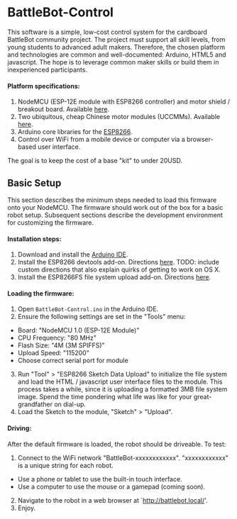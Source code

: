 # BattleBot-Control #
This software is a simple, low-cost control system for the cardboard BattleBot community project. The project must support all 
skill levels, from young students to advanced adult makers. Therefore, the chosen platform and technologies are common and 
well-documented: Arduino, HTML5 and javascript. The hope is to leverage common maker skills or build them in inexperienced participants.

#### Platform specifications: ####

 1. NodeMCU (ESP-12E module with ESP8266 controller) and motor shield / breakout board. Available 
    [here](https://www.aliexpress.com/item/NodeMCU-Development-Kit-NodeMCU-Motor-Shield-esp-wifi-esp8266-esp-12e-esp-12e-kit-diy-rc/32445659965.html).
 2. Two ubiquitous, cheap Chinese motor modules (UCCMMs). Available
    [here](https://www.aliexpress.com/item/1X-for-Arduino-Smart-Car-Robot-Plastic-Tire-Wheel-with-DC-3-6V-Gear-Motor-New/32693010819.html).
 3. Arduino core libraries for the [ESP8266](http://esp8266.github.io/Arduino/versions/2.3.0/doc/libraries.html#mdns-and-dns-sd-responder-esp8266mdns-library). 
 4. Control over WiFi from a mobile device or computer via a browser-based user interface.
 
The goal is to keep the cost of a base "kit" to under 20USD.

## Basic Setup ##
This section describes the minimum steps needed to load this firmware onto your NodeMCU. The firmware should work out of the box
for a basic robot setup. Subsequent sections describe the development environment for customizing the firmware.

#### Installation steps: ####

 1. Download and install the [Arduino IDE](https://www.arduino.cc/en/Main/Software). 
 2. Install the ESP8266 devtools add-on. Directions [here](http://www.instructables.com/id/Programming-the-ESP8266-12E-using-Arduino-software/?ALLSTEPS). TODO: include custom directions that also explain quirks of getting to work on OS X.
 3. Install the ESP8266FS file system upload add-on. Directions [here](http://esp8266.github.io/Arduino/versions/2.3.0/doc/filesystem.html).

#### Loading the firmware: ####

 1. Open `BattleBot-Control.ino` in the Arduino IDE.
 2. Ensure the following settings are set in the "Tools" menu:
   * Board: "NodeMCU 1.0 (ESP-12E Module)"
   * CPU Frequency: "80 MHz"
   * Flash Size: "4M (3M SPIFFS)"
   * Upload Speed: "115200"
   * Choose correct serial port for module
 3. Run "Tool" > "ESP8266 Sketch Data Upload" to initialize the file system and load the HTML / javascript user interface
    files to the module. This process takes a while, since it is uploading a formatted 3MB file system image. Spend the time
    pondering what life was like for your great-grandfather on dial-up.
 4. Load the Sketch to the module, "Sketch" > "Upload".
 
#### Driving: ####
After the default firmware is loaded, the robot should be driveable. To test:

 1. Connect to the WiFi network "BattleBot-xxxxxxxxxxxx". "xxxxxxxxxxxx" is a unique string for each robot. 
   * Use a phone or tablet to use the built-in touch interface.
   * Use a computer to use the mouse or a gamepad (coming soon).
 2. Navigate to the robot in a web browser at `http://battlebot.local/'.
 3. Enjoy.
 
